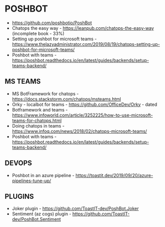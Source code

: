 # POSHBOT

* https://github.com/poshbotio/PoshBot
* Chatops the easy way - https://leanpub.com/chatops-the-easy-way (incomplete book - 33%)
* Setting up poshbot for microsoft teams - https://www.thelazyadministrator.com/2019/08/19/chatops-setting-up-poshbot-for-microsoft-teams/
* Poshbot with teams - https://poshbot.readthedocs.io/en/latest/guides/backends/setup-teams-backend/

## MS TEAMS

* MS BotFramework for chatops - https://docs.stackstorm.com/chatops/msteams.html
* Orky - localbot for teams - https://github.com/OfficeDev/Orky - dated
* Botframework and teams - https://www.infoworld.com/article/3252225/how-to-use-microsoft-teams-for-chatops.html
* Doing chatops in teams - https://www.infoq.com/news/2018/02/chatops-microsoft-teams/
* Poshbot with teams - https://poshbot.readthedocs.io/en/latest/guides/backends/setup-teams-backend/

## DEVOPS

* Poshbot in an azure pipeline - https://toastit.dev/2019/09/20/azure-pipelines-tune-up/

## PLUGINS

* Joker plugin - https://github.com/ToastIT-dev/PoshBot.Joker
* Sentiment (az cogs) plugin - https://github.com/ToastIT-dev/PoshBot.Sentiment
